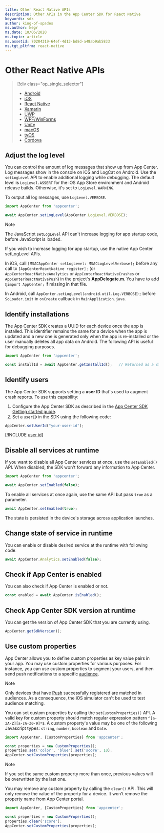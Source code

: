 ```yaml
---
title: Other React Native APIs
description: Other APIs in the App Center SDK for React Native
keywords: sdk
author: king-of-spades
ms.author: kegr
ms.date: 10/06/2020
ms.topic: article
ms.assetid: 70204319-64ef-4d13-bd8d-a48ab9ab5833
ms.tgt_pltfrm: react-native
---
```


# Other React Native APIs

> [!div  class="op_single_selector"]
> * [Android](android.md)
> * [iOS](ios.md)
> * [React Native](react-native.md)
> * [Xamarin](xamarin.md)
> * [UWP](uwp.md)
> * [WPF/WinForms](wpf-winforms.md)
> * [Unity](unity.md)
> * [macOS](macos.md)
> * [tvOS](tvos.md)
> * [Cordova](cordova.md)

## Adjust the log level

You can control the amount of log messages that show up from App Center. Log messages show in the console on iOS and LogCat on Android. Use the `setLogLevel` API to enable additional logging while debugging. The default level is `LogLevel.ASSERT` for the iOS App Store environment and Android release builds. Otherwise, it's set to `LogLevel.WARNING`.

To output all log messages, use `LogLevel.VERBOSE`.

```javascript
import AppCenter from 'appcenter';

await AppCenter.setLogLevel(AppCenter.LogLevel.VERBOSE);
```

> [!NOTE]
> The JavaScript `setLogLevel` API can't increase logging for app startup code, before JavaScript is loaded.
> 
> If you wish to increase logging for app startup, use the native App Center setLogLevel APIs.
> 
> In iOS, call `[MSACAppCenter setLogLevel: MSACLogLevelVerbose];` before any call to `[AppCenterReactNative register];` (or `AppCenterReactNativeAnalytics` or `AppCenterReactNativeCrashes` or `AppCenterReactNativePush`) in the project's **AppDelegate.m**. You have to add `@import AppCenter;` if missing in that file.
> 
> In Android, call `AppCenter.setLogLevel(android.util.Log.VERBOSE);` before `SoLoader.init` in `onCreate` callback in `MainApplication.java`.

## Identify installations

The App Center SDK creates a UUID for each device once the app is installed. This identifier remains the same for a device when the app is updated and a new one is generated only when the app is re-installed or the user manually deletes all app data on Android. The following API is useful for debugging purposes.

```javascript
import AppCenter from 'appcenter';

const installId = await AppCenter.getInstallId();   // Returned as a string
```

## Identify users

The App Center SDK supports setting a **user ID** that's used to augment crash reports. To use this capability:

1. Configure the App Center SDK as described in the [App Center SDK Getting started guide](~/sdk/getting-started/react-native.md).
2. Set a `userID` in the SDK using the following code:

```javascript
AppCenter.setUserId("your-user-id");
```

[!INCLUDE [user id](includes/user-id.md)]

## Disable all services at runtime

If you want to disable all App Center services at once, use the `setEnabled()` API. When disabled, the SDK won't forward any information to App Center.

```javascript
import AppCenter from 'appcenter';

await AppCenter.setEnabled(false);
```

To enable all services at once again, use the same API but pass `true` as a parameter.

```javascript
await AppCenter.setEnabled(true);
```

The state is persisted in the device's storage across application launches.

## Change state of service in runtime

You can enable or disable desired service at the runtime with following code:

```javascript
await AppCenter.Analytics.setEnabled(false);
```

## Check if App Center is enabled

You can also check if App Center is enabled or not.

```javascript
const enabled = await AppCenter.isEnabled();
```

## Check App Center SDK version at runtime
 
You can get the version of App Center SDK that you are currently using.
 
```javascript
AppCenter.getSdkVersion();
```

## Use custom properties

App Center allows you to define custom properties as key value pairs in your app. You may use custom properties for various purposes. For instance, you can use custom properties to segment your users, and then send push notifications to a specific [audience](~/push/send-notification.md#audiences).

> [!NOTE]
> Only devices that have [Push](../push/react-native-ios.md) successfully registered are matched in audiences.
> As a consequence, the iOS simulator can't be used to test audience matching.

You can set custom properties by calling the `setCustomProperties()` API. A valid key for custom property should match regular expression pattern `^[a-zA-Z][a-zA-Z0-9]*$`. A custom property's value may be one of the following Javascript types: `string`, `number`, `boolean` and `Date`. 

```javascript
import AppCenter, {CustomProperties} from 'appcenter';

const properties = new CustomProperties();
properties.set('color', 'blue').set('score', 10);
AppCenter.setCustomProperties(properties);
```

> [!NOTE]
> If you set the same custom property more than once, previous values will be overwritten by the last one.

You may remove any custom property by calling the `clear()` API. This will only remove the value of the property for a device. It won't remove the property name from App Center portal.

```javascript
import AppCenter, {CustomProperties} from 'appcenter';

const properties = new CustomProperties();
properties.clear('score');
AppCenter.setCustomProperties(properties);
```
